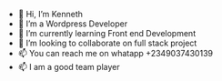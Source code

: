- 👋 Hi, I’m Kenneth
- 👀 I’m a Wordpress Developer
- 🌱 I’m currently learning Front end Development
- 💞️ I’m looking to collaborate on full stack project 
- 📫 You can reach me on whatapp +2349037430139
- 📫 I am a good team player

<!---
iamkingken/iamkingken is a ✨ special ✨ repository because its `README.md` (this file) appears on your GitHub profile.
You can click the Preview link to take a look at your changes.
--->
